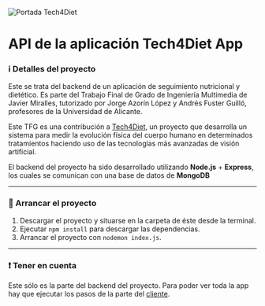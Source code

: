 ![Portada Tech4Diet](https://github.com/user-attachments/assets/a6584ffb-1fd9-464f-b3aa-d10470aa2a52)

# API de la aplicación Tech4Diet App
### :information_source: Detalles del proyecto
Este se trata del backend de un aplicación de seguimiento nutricional y dietético. 
Es parte del Trabajo Final de Grado de Ingeniería Multimedia de Javier Miralles, tutorizado por Jorge Azorín López y Andrés Fuster Guilló, profesores de la Universidad de Alicante. 

Este TFG es una contribución a [Tech4Diet](https://tech4d.ua.es/), un proyecto que desarrolla un sistema para medir la evolución física del 
cuerpo humano en determinados tratamientos haciendo uso de las tecnologías más avanzadas de visión artificial.

El backend del proyecto ha sido desarrollado utilizando <b>Node.js</b> + <b>Express</b>, los cuales se comunican con una base de datos de <b>MongoDB</b>

---
### :wrench: Arrancar el proyecto
1. Descargar el proyecto y situarse en la carpeta de éste desde la terminal.
2. Ejecutar ``npm install`` para descargar las dependencias.
3. Arrancar el proyecto con ``nodemon index.js``.

---
### :heavy_exclamation_mark: Tener en cuenta
Este sólo es la parte del backend del proyecto. Para poder ver toda la app hay que ejecutar los pasos de la parte del [cliente](https://github.com/javiimiralles/tech4diet_app_client).
